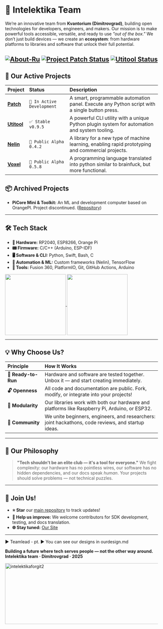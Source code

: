 # 🌟 Intelektika Team

We’re an innovative team from **Kvantorium (Dimitrovgrad)**, building open technologies for developers, engineers, and makers. Our mission is to make powerful tools accessible, versatile, and ready to use *"out of the box."* We don’t just build devices — we create an **ecosystem**: from hardware platforms to libraries and software that unlock their full potential.

[![About-Ru](https://img.shields.io/badge/README-RU%20-0088CC?style=for-the-badge&logo=github)](https://github.com/Intelektika-team/Intelektika-team/blob/main/README-RU.md)
[![Project Patch Status](https://img.shields.io/badge/Project%20Patch-In%20Active%20Development-orange?style=for-the-badge)](#)
[![Utitool Status](https://img.shields.io/badge/Utitool-Stable%20v0.9.5-brightgreen?style=for-the-badge)](#)
---

## 🧩 Our Active Projects

| Project | Status | Description |
| :--- | :--- | :--- |
| [**Patch**](https://github.com/Intelektika-team/Patch) | `🚧 In Active Development` | A smart, programmable automation panel. Execute any Python script with a single button press. | 
| [**Utitool**](https://github.com/Intelektika-team/Utitool) | `✅ Stable v0.9.5` | A powerful CLI utility with a unique Python plugin system for automation and system tooling. | 
| [**Nelin**](https://github.com/Intelektika-team/Nelin) | `🧪 Public Alpha 0.4.2` | A library for a new type of machine learning, enabling rapid prototyping and commercial projects. |
| [**Voxel**](https://github.com/Intelektika-team/VoxelLang) | `🧪 Public Alpha 0.5.8` | A programming language translated into python similar to brainfuck, but more functional. |

## 📦 Archived Projects

*   **PiCore Mini & Toolkit:** An ML and development computer based on OrangePI. Project discontinued. ([Repository](https://github.com/Intelektika-team/PiCore_mini-startup))

---

## 🛠 Tech Stack

*   **💾 Hardware:** RP2040, ESP8266, Orange Pi
*   **📟 Firmware:** C/C++ (Arduino, ESP-IDF)
*   **🖥 Software & CLI:** Python, Swift, Bash, C
*   **🤖 Automation & ML:** Custom frameworks (Nelin), TensorFlow
*   **🔧 Tools:** Fusion 360, PlatformIO, Git, GitHub Actions, Arduino

<a href="https://github.com/Intelektika-team">
  <img height=200 align="center" src="https://github-readme-stats.vercel.app/api?username=Intelektika-team&layout=compact&theme=dark" />
</a>
<a href="https://github.com/Intelektika-team">
  <img height=200 align="center" src="https://github-readme-stats.vercel.app/api/top-langs?username=Intelektika-team&layout=compact&langs_count=8&card_width=320&theme=dark" />
</a>


---

## 💡 Why Choose Us?

| **Principle** | **How It Works** |
| :--- | :--- |
| **🚀 Ready-to-Run** | Hardware and software are tested together. Unbox it — and start creating immediately. |
| **🔓 Openness** | All code and documentation are public. Fork, modify, or integrate into your projects! |
| **🧱 Modularity** | Our libraries work with both our hardware and platforms like Raspberry Pi, Arduino, or ESP32. |
| **👥 Community** | We unite beginners, engineers, and researchers: joint hackathons, code reviews, and startup ideas. |

---

## 🧠 Our Philosophy

> **"Tech shouldn't be an elite club — it's a tool for everyone."**
> We fight complexity: our hardware has no pointless wires, our software has no hidden dependencies, and our docs speak *human*. Your projects should solve problems — not technical puzzles.

---

## 🚪 Join Us!

- **⭐ Star** our [main repository](https://github.com/Intelektika-team) to track updates!
- **🐞 Help us improve:** We welcome contributors for SDK development, testing, and docs translation.
- **🌐 Stay tuned:** [Our Site](https://intelektika-team.github.io/)

---

► Teamlead - pt.
► You can see our designs in ourdesign.md

**Building a future where tech serves people — not the other way around.**
**Intelektika team · Dimitrovgrad · 2025**



<img width="1411" height="200" alt="intelektikaforgit2" src="https://github.com/user-attachments/assets/778e325d-f01f-4603-bc64-7a5b2dd2fd6e" />
